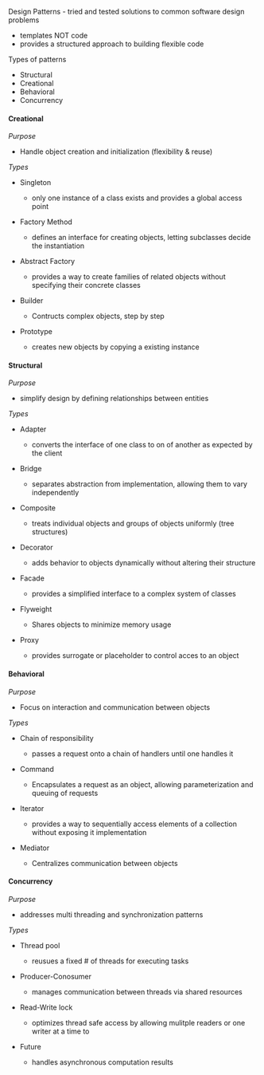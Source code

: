 Design Patterns - tried and tested solutions to common software design problems 

- templates NOT code
- provides a structured approach to building flexible code

Types of patterns

- Structural
- Creational
- Behavioral
- Concurrency


#### Creational

_Purpose_

- Handle object creation and initialization (flexibility & reuse)

_Types_

- Singleton
  - only one instance of a class exists and provides a global access point
    
- Factory Method
  - defines an interface for creating objects, letting subclasses decide the instantiation
    
- Abstract Factory
  - provides a way to create families of related objects without specifying their concrete classes
   
- Builder
  - Contructs complex objects, step by step

- Prototype
  - creates new objects by copying a existing instance
 
#### Structural

_Purpose_

- simplify design by defining relationships between entities

_Types_

- Adapter
  - converts the interface of one class to on of another as expected by the client
 
- Bridge
  - separates abstraction from implementation, allowing them to vary independently
 
- Composite
  - treats individual objects and groups of objects uniformly (tree structures)
 
- Decorator
  - adds behavior to objects dynamically without altering their structure
 
- Facade
  - provides a simplified interface to a complex system of classes
 
- Flyweight
  - Shares objects to minimize memory usage
 
- Proxy
  - provides surrogate or placeholder to control acces to an object
 
#### Behavioral

_Purpose_

- Focus on interaction and communication between objects

_Types_

- Chain of responsibility
  - passes a request onto a chain of handlers until one handles it
 
- Command
  - Encapsulates a request as an object, allowing parameterization and queuing of requests
 
- Iterator
  - provides a way to sequentially access elements of a collection without exposing it implementation
 
- Mediator
  - Centralizes communication between objects    

#### Concurrency

_Purpose_

- addresses multi threading and synchronization patterns

_Types_

- Thread pool
  - reusues a fixed # of threads for executing tasks
 
- Producer-Conosumer
  - manages communication between threads via shared resources
 
- Read-Write lock
  - optimizes thread safe access by allowing mulitple readers or one writer at a time to
 
- Future
  - handles asynchronous computation results
